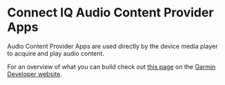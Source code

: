 # Connect IQ Audio Content Provider Apps
Audio Content Provider Apps are used directly by the device media player to acquire and play audio content.

For an overview of what you can build check out [this page](http://developer.garmin.com/connect-iq/what-you-can-build/) on the [Garmin Developer website](http://developer.garmin.com/).